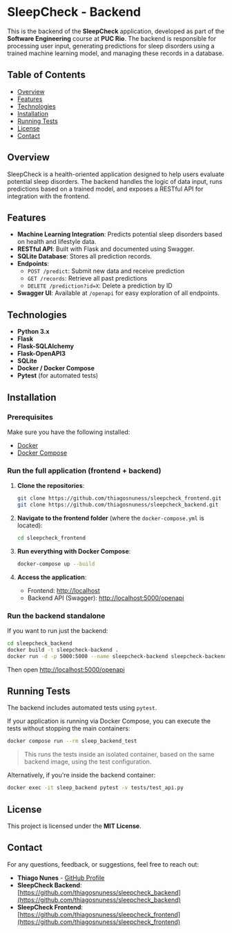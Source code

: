 
# SleepCheck - Backend

This is the backend of the **SleepCheck** application, developed as part of the **Software Engineering** course at **PUC Rio**. The backend is responsible for processing user input, generating predictions for sleep disorders using a trained machine learning model, and managing these records in a database.

## Table of Contents

- [Overview](#overview)
- [Features](#features)
- [Technologies](#technologies)
- [Installation](#installation)
- [Running Tests](#running-tests)
- [License](#license)
- [Contact](#contact)

## Overview

SleepCheck is a health-oriented application designed to help users evaluate potential sleep disorders. The backend handles the logic of data input, runs predictions based on a trained model, and exposes a RESTful API for integration with the frontend.

## Features

- **Machine Learning Integration**: Predicts potential sleep disorders based on health and lifestyle data.
- **RESTful API**: Built with Flask and documented using Swagger.
- **SQLite Database**: Stores all prediction records.
- **Endpoints**:
  - `POST /predict`: Submit new data and receive prediction
  - `GET /records`: Retrieve all past predictions
  - `DELETE /prediction?id=X`: Delete a prediction by ID
- **Swagger UI**: Available at `/openapi` for easy exploration of all endpoints.

## Technologies

- **Python 3.x**
- **Flask**
- **Flask-SQLAlchemy**
- **Flask-OpenAPI3**
- **SQLite**
- **Docker / Docker Compose**
- **Pytest** (for automated tests)

## Installation

### Prerequisites

Make sure you have the following installed:

- [Docker](https://www.docker.com/)
- [Docker Compose](https://docs.docker.com/compose/)

### Run the full application (frontend + backend)

1. **Clone the repositories**:

   ```bash
   git clone https://github.com/thiagosnuness/sleepcheck_frontend.git
   git clone https://github.com/thiagosnuness/sleepcheck_backend.git
   ```

2. **Navigate to the frontend folder** (where the `docker-compose.yml` is located):

   ```bash
   cd sleepcheck_frontend
   ```

3. **Run everything with Docker Compose**:

   ```bash
   docker-compose up --build
   ```

4. **Access the application**:
   - Frontend: [http://localhost](http://localhost)
   - Backend API (Swagger): [http://localhost:5000/openapi](http://localhost:5000/openapi)

### Run the backend standalone

If you want to run just the backend:

```bash
cd sleepcheck_backend
docker build -t sleepcheck-backend .
docker run -d -p 5000:5000 --name sleepcheck-backend sleepcheck-backend
```

Then open [http://localhost:5000/openapi](http://localhost:5000/openapi)

## Running Tests

The backend includes automated tests using `pytest`.

If your application is running via Docker Compose, you can execute the tests without stopping the main containers:

```bash
docker compose run --rm sleep_backend_test
```

> This runs the tests inside an isolated container, based on the same backend image, using the test configuration.

Alternatively, if you're inside the backend container:

```bash
docker exec -it sleep_backend pytest -v tests/test_api.py
```

## License

This project is licensed under the **MIT License**.

## Contact

For any questions, feedback, or suggestions, feel free to reach out:

- **Thiago Nunes** - [GitHub Profile](https://github.com/thiagosnuness)
- **SleepCheck Backend**: [https://github.com/thiagosnuness/sleepcheck_backend](https://github.com/thiagosnuness/sleepcheck_backend)
- **SleepCheck Frontend**: [https://github.com/thiagosnuness/sleepcheck_frontend](https://github.com/thiagosnuness/sleepcheck_frontend)
